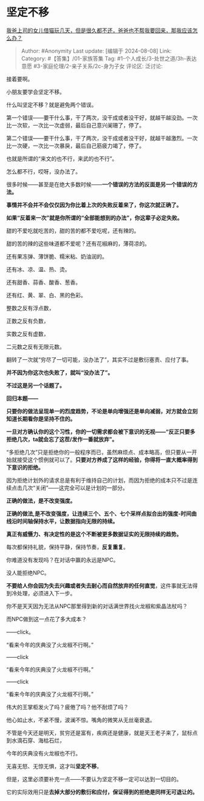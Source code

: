# 坚定不移
[我爸上司的女儿借猫玩几天，但是很久都不还，爸爸也不帮我要回来，那我应该怎么办？](https://www.zhihu.com/question/509684387/answer/2718809057)

> Author: #Anonymity
> Last update: [编辑于 2024-08-08]
> Link:
> Category: #【答集】/01-家族答集
> Tag: #1-个人成长/3-处世之道/3h-表达意愿 #3-家庭伦理/2-亲子关系/2c-身为子女
> 评论区:
> 泛讨论:

接着要啊。

小朋友要学会坚定不移。

什么叫坚定不移？就是避免两个错误。

第一个错误——要干什么事，干了两次，没干成或者没干好，就越干越没劲。一次比一次软，一次比一次虚弱，最后自己意兴阑珊了，停了。

第二个错误——要干什么事，干了两次，没干成或者没干好，就越干越激烈。一次比一次硬，一次比一次暴戾，最后自己筋疲力竭了，停了。

也就是所谓的“来文的也不行，来武的也不行”。

怎么都不行，哎呀，没办法了。

很多时候——甚至是在绝大多数时候——**一个错误的方法的反面是另一个错误的方法。**

**事情并不会并不会仅仅因为你比着上次的失败反着来了，你这次就正确了。**

**如果“反着来一次”就是你所谓的“全部能想到的办法”，你这辈子必定失败。**

甜的不爱吃就吃苦的，甜的苦的都不爱吃呢，还有辣的。

甜的苦的辣的这些味道都不爱呢？还有花椒麻的，薄荷凉的。

还有果冻弹、薄饼脆、糯米粘、奶油润的。

还有冰、凉、温、热、烫。

还有甜香、蒜香、酸香、葱香。

还有红、黄、翠、白、黑的色彩。

整数之反有浮点数，

正数之反有负数，

实数之反有虚数，

二元数之反有无限元数。

翻转了一次就“穷尽了一切可能，没办法了”，其实不过是敷衍塞责、应付了事。

**并不因为你这次也失败了，就叫“没办法了”。**

**不过这是另一个话题了。**

**回归本题——**

**只要你的做法呈现单一的烈度趋势，不论是单向增强还是单向减弱，对方就会立刻知道长期看你是坚持不住的。**

**一旦对方确认你的这个习性，你的一切需求都会被下意识的无视——“反正只要多拒绝几次，ta就会忘了这茬/发作一番就放弃”。**

“多拒绝几次”只是拒绝你的一般程序而已，虽然麻烦点、成本略高，但只要从一开始就接受这个惯例就可以了。**只要对方养成了这样的经验，你得将一直大概率得到下意识的拒绝。**

因为拒绝计划外的请求总是有利于维持自己的计划，而因为拒绝的成本只不过是连续点击几次“关闭”——这完全可以是计划的一部分。

**正确的做法，是不改变强度。**

**正确的做法,是不改变强度，让连续三个、五个、七个采样点拟合出的强度-时间曲线沿时间轴保持水平，让数据指向无限的持续。**

**真正有威慑力、有决定性的是这个不断被更多数据证实的无限持续的趋势。**

每次都保持礼貌，保持平静，保持节奏，**反复重复**。

你难道没有发现吗？在对话中赢的永远是NPC。

没人能拒绝NPC。

**不要给人你会因为失去兴趣或者失去耐心而自然放弃的任何直觉**，这件事就无法得到冷处理，必须进入下一步。

你不是天天因为无法从NPC那里得到新的对话满世界找火龙椒和紫晶法杖吗？

而NPC做到这一点花了多大成本？

——click。

“看来今年的庆典没了火龙椒不行啊。”

——click

“看来今年的庆典没了火龙椒不行啊。”

——click

“看来今年的庆典没了火龙椒不行啊。”

伟大的王掌柜发火了吗？疲倦了吗？他不耐烦了吗？

他心如止水，不紧不慢，波澜不惊。嘴角的微笑从无丝毫衰退。

不管是今天还是明天，贫穷还是富有，疾病还是健康，就是天王老子来了，鼠标点到水滴石穿、海枯石烂，

今年的庆典没有火龙椒也不行。

无喜无怒、无惊无惧，这才叫**坚定不移**。

但是，这里必须要补充一点——不要认为坚定不移一定可以达到一切目的。

它的实际效用只是**去掉大部分的敷衍和应付，保证得到的拒绝是同样无可退让的。**